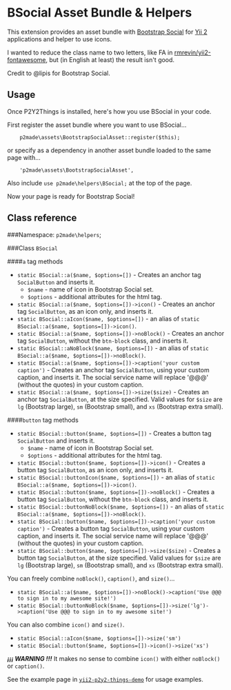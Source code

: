 BSocial Asset Bundle & Helpers
==============================

This extension provides an asset bundle with [Bootstrap Social](http://lipis.github.io/bootstrap-social/) for [Yii 2](http://www.yiiframework.com/) applications and helper to use icons.

I wanted to reduce the class name to two letters, like FA in [rmrevin/yii2-fontawesome](https://github.com/rmrevin/yii2-fontawesome), but (in English at least) the result isn't good.

Credit to @lipis for Bootstrap Social.

Usage
-----

Once P2Y2Things is installed, here's how you use BSocial in your code.

First register the asset bundle where you want to use BSocial...

```
	p2made\assets\BootstrapSocialAsset::register($this);
```

or specify as a dependency in another asset bundle loaded to the same page with...

```
	'p2made\assets\BootstrapSocialAsset',
```

Also include `use p2made\helpers\BSocial;` at the top of the page.

Now your page is ready for Bootstrap Social!

Class reference
---------------

###Namespace: `p2made\helpers`;

###Class `BSocial`

####`a` tag methods

* `static BSocial::a($name, $options=[])` - Creates an anchor tag `SocialButton` and inserts it.
  * `$name` - name of icon in Bootstrap Social set.
  * `$options` - additional attributes for the html tag.
* `static BSocial::a($name, $options=[])->icon()` - Creates an anchor tag `SocialButton`, as an icon only, and inserts it.
* `static BSocial::aIcon($name, $options=[])` - an alias of `static BSocial::a($name, $options=[])->icon()`.
* `static BSocial::a($name, $options=[])->noBlock()` - Creates an anchor tag `SocialButton`, without the `btn-block` class, and inserts it.
* `static BSocial::aNoBlock($name, $options=[])` - an alias of `static BSocial::a($name, $options=[])->noBlock()`.
* `static BSocial::a($name, $options=[])->caption('your custom caption')` - Creates an anchor tag `SocialButton`, using your custom caption, and inserts it. The social service name will replace '@@@' (without the quotes) in your custom caption.
* `static BSocial::a($name, $options=[])->size($size)` - Creates an anchor tag `SocialButton`, at the size specified. Valid values for `$size` are `lg` (Bootstrap large), `sm` (Bootstrap small), and `xs` (Bootstrap extra small).

####`button` tag methods

* `static BSocial::button($name, $options=[])` - Creates a button tag `SocialButton` and inserts it.
  * `$name` - name of icon in Bootstrap Social set.
  * `$options` - additional attributes for the html tag.
* `static BSocial::button($name, $options=[])->icon()` - Creates a button tag `SocialButton`, as an icon only, and inserts it.
* `static BSocial::buttonIcon($name, $options=[])` - an alias of `static BSocial::a($name, $options=[])->icon()`.
* `static BSocial::button($name, $options=[])->noBlock()` - Creates a button tag `SocialButton`, without the `btn-block` class, and inserts it.
* `static BSocial::buttonNoBlock($name, $options=[])` - an alias of `static BSocial::a($name, $options=[])->noBlock()`.
* `static BSocial::button($name, $options=[])->caption('your custom caption')` - Creates a button tag `SocialButton`, using your custom caption, and inserts it. The social service name will replace '@@@' (without the quotes) in your custom caption.
* `static BSocial::button($name, $options=[])->size($size)` - Creates a button tag `SocialButton`, at the size specified. Valid values for `$size` are `lg` (Bootstrap large), `sm` (Bootstrap small), and `xs` (Bootstrap extra small).

You can freely combine `noBlock()`, `caption()`, and `size()`...

* `static BSocial::a($name, $options=[])->noBlock()->caption('Use @@@ to sign in to my awesome site!')`
* `static BSocial::buttonNoBlock($name, $options=[])->size('lg')->caption('Use @@@ to sign in to my awesome site!')`

You can also combine `icon()` and `size()`.

* `static BSocial::aIcon($name, $options=[])->size('sm')`
* `static BSocial::button($name, $options=[])->icon()->size('xs')`

*__¡¡¡ WARNING !!!__* It makes no sense to combine `icon()` with either `noBlock()` or `caption()`.

See the example page in [`yii2-p2y2-things-demo`](https://github.com/p2made/yii2-p2y2-things-demo) for usage examples.


